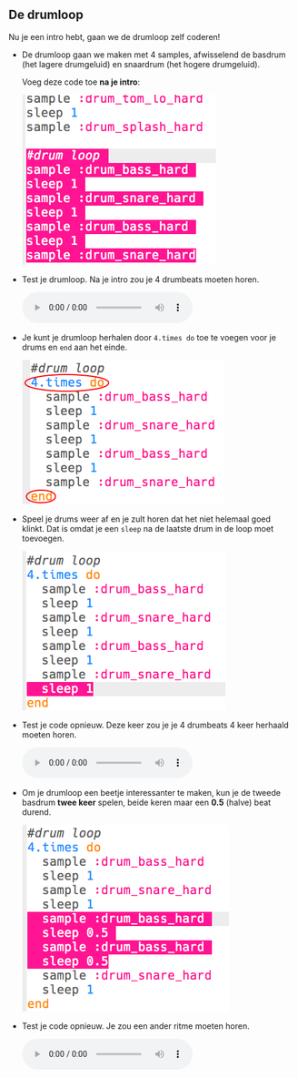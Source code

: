 ## De drumloop

Nu je een intro hebt, gaan we de drumloop zelf coderen!

+ De drumloop gaan we maken met 4 samples, afwisselend de basdrum (het lagere drumgeluid) en snaardrum (het hogere drumgeluid).
    
    Voeg deze code toe **na je intro**:
    
    ![schermafbeelding](images/drum-main.png)

+ Test je drumloop. Na je intro zou je 4 drumbeats moeten horen.
    
    <div id="audio-preview" class="pdf-hidden">
      <audio controls preload> <source src="resources/drums-loop-1.mp3" type="audio/mpeg"> Je browser ondersteunt het <code>audio</code>-element niet. </audio>
    </div>
+ Je kunt je drumloop herhalen door `4.times do` toe te voegen voor je drums en `end` aan het einde.
    
    ![schermafbeelding](images/drum-loop-bug.png)

+ Speel je drums weer af en je zult horen dat het niet helemaal goed klinkt. Dat is omdat je een `sleep` na de laatste drum in de loop moet toevoegen.
    
    ![schermafbeelding](images/drum-loop-fix.png)

+ Test je code opnieuw. Deze keer zou je je 4 drumbeats 4 keer herhaald moeten horen.
    
    <div id="audio-preview" class="pdf-hidden">
      <audio controls preload> <source src="resources/drums-loop-2.mp3" type="audio/mpeg"> Je browser ondersteunt het <code>audio</code>-element niet. </audio>
    </div>
+ Om je drumloop een beetje interessanter te maken, kun je de tweede basdrum **twee keer** spelen, beide keren maar een **0.5** (halve) beat durend.
    
    ![schermafbeelding](images/drum-loop-double.png)

+ Test je code opnieuw. Je zou een ander ritme moeten horen.
    
    <div id="audio-preview" class="pdf-hidden">
      <audio controls preload> <source src="resources/drums-loop-3.mp3" type="audio/mpeg"> Je browser ondersteunt het <code>audio</code>-element niet. </audio>
    </div>